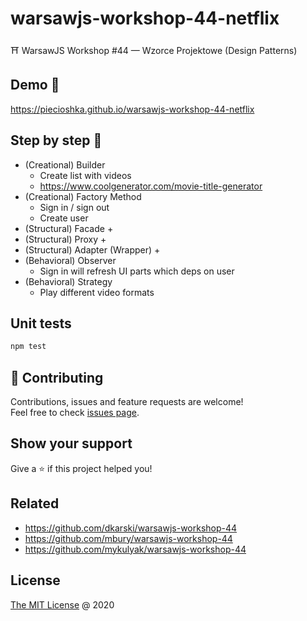 # warsawjs-workshop-44-netflix

⛩️ WarsawJS Workshop #44 — Wzorce Projektowe (Design Patterns)

## Demo 🎉

<https://piecioshka.github.io/warsawjs-workshop-44-netflix>

## Step by step 👣

* (Creational) Builder
    + Create list with videos
    + <https://www.coolgenerator.com/movie-title-generator>
* (Creational) Factory Method
    + Sign in / sign out
    + Create user
* (Structural) Facade
    +
* (Structural) Proxy
    +
* (Structural) Adapter (Wrapper)
    +
* (Behavioral) Observer
    + Sign in will refresh UI parts which deps on user
* (Behavioral) Strategy
    + Play different video formats

## Unit tests

```bash
npm test
```

## 🤝 Contributing

Contributions, issues and feature requests are welcome!<br />
Feel free to check [issues page](https://github.com/piecioshka/warsawjs-workshop-44-netflix/issues/).

## Show your support

Give a ⭐️ if this project helped you!

## Related

* <https://github.com/dkarski/warsawjs-workshop-44>
* <https://github.com/mbury/warsawjs-workshop-44>
* <https://github.com/mykulyak/warsawjs-workshop-44>

## License

[The MIT License](http://piecioshka.mit-license.org) @ 2020
